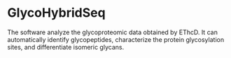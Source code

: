 # GlycoHybridSeq
The software analyze the glycoproteomic data obtained by EThcD.
It can automatically identify glycopeptides, characterize the protein glycosylation sites, and differentiate isomeric glycans.
